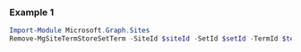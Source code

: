 ### Example 1
``` powershell
Import-Module Microsoft.Graph.Sites
Remove-MgSiteTermStoreSetTerm -SiteId $siteId -SetId $setId -TermId $termId
```
